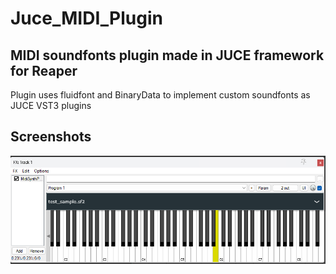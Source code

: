 # Juce_MIDI_Plugin
## MIDI soundfonts plugin made in JUCE framework for Reaper
Plugin uses fluidfont and BinaryData to implement custom soundfonts as JUCE VST3 plugins
## Screenshots
![Screenshot1](screen1.png)
